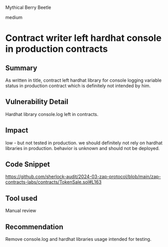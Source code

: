 Mythical Berry Beetle

medium

# Contract writer left hardhat console in production contracts

## Summary
As written in title, contract left hardhat library for console logging variable status in production contract which is definitely not intended by him.

## Vulnerability Detail
Hardhat library console.log left in contracts.

## Impact
low - but not tested in production. we should definitely not rely on hardhat libraries in production. behavior is unknown and should not be deployed.

## Code Snippet
https://github.com/sherlock-audit/2024-03-zap-protocol/blob/main/zap-contracts-labs/contracts/TokenSale.sol#L163

## Tool used
Manual review

## Recommendation
Remove console.log and hardhat libraries usage intended for testing.

